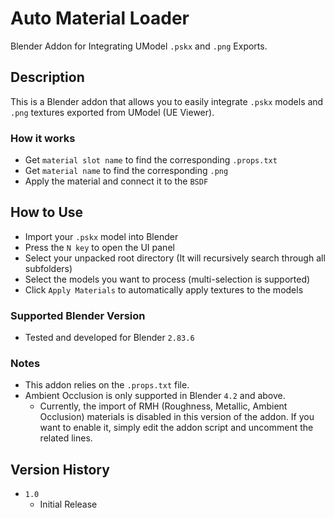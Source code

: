 # Auto Material Loader

Blender Addon for Integrating UModel ```.pskx``` and ```.png``` Exports.

## Description

This is a Blender addon that allows you to easily integrate ```.pskx``` models and ```.png``` textures exported from UModel (UE Viewer).

### How it works

* Get ```material slot name``` to find the corresponding ```.props.txt```
* Get ```material name``` to find the corresponding ```.png```
* Apply the material and connect it to the ```BSDF```

## How to Use

* Import your ```.pskx``` model into Blender
* Press the ```N key``` to open the UI panel
* Select your unpacked root directory (It will recursively search through all subfolders)
* Select the models you want to process (multi-selection is supported)
* Click ```Apply Materials``` to automatically apply textures to the models

### Supported Blender Version

* Tested and developed for Blender ```2.83.6```

### Notes

* This addon relies on the ```.props.txt``` file.
* Ambient Occlusion is only supported in Blender ```4.2``` and above.
    * Currently, the import of RMH (Roughness, Metallic, Ambient Occlusion) materials is disabled in this version of the addon.
If you want to enable it, simply edit the addon script and uncomment the related lines.

## Version History

* ```1.0```
    * Initial Release
